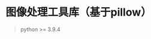 <!--
 * @Author: 七画一只妖 1157529280@qq.com
 * @Date: 2022-10-14 16:29:54
 * @LastEditors: 七画一只妖 1157529280@qq.com
 * @LastEditTime: 2022-10-18 16:21:55
 * @FilePath: \QsPilUtils\Readme.md
 * @Description: 这是默认设置,请设置`customMade`, 打开koroFileHeader查看配置 进行设置: https://github.com/OBKoro1/koro1FileHeader/wiki/%E9%85%8D%E7%BD%AE
-->
# 图像处理工具库（基于pillow）

> python >= 3.9.4